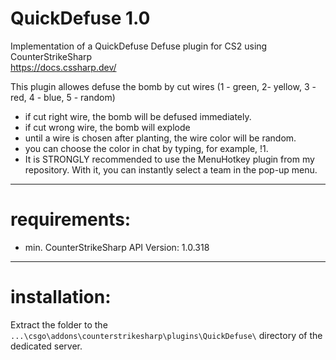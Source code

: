 # QuickDefuse 1.0  
  
Implementation of a QuickDefuse Defuse plugin for CS2 using CounterStrikeSharp  
<https://docs.cssharp.dev/>  
  
This plugin allowes defuse the bomb by cut wires (1 - green, 2- yellow, 3 - red, 4 - blue, 5 - random)
- if cut right wire, the bomb will be defused immediately.
- if cut wrong wire, the bomb will explode
- until a wire is chosen after planting, the wire color will be random.
- you can choose the color in chat by typing, for example, !1.
- It is STRONGLY recommended to use the MenuHotkey plugin from my repository. With it, you can instantly select a team in the pop-up menu.


---
# requirements:  
- min. CounterStrikeSharp API Version: 1.0.318

---
# installation:  
Extract the folder to the `...\csgo\addons\counterstrikesharp\plugins\QuickDefuse\` directory of the dedicated server.

